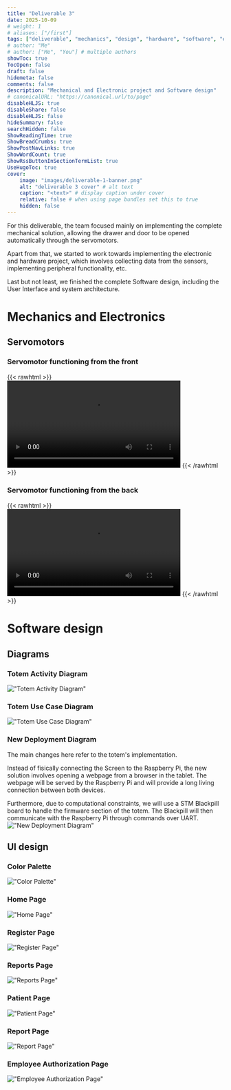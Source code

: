 ```yaml
---
title: "Deliverable 3"
date: 2025-10-09
# weight: 1
# aliases: ["/first"]
tags: ["deliverable", "mechanics", "design", "hardware", "software", "electronics"]
# author: "Me"
# author: ["Me", "You"] # multiple authors
showToc: true
TocOpen: false
draft: false
hidemeta: false
comments: false
description: "Mechanical and Electronic project and Software design"
# canonicalURL: "https://canonical.url/to/page"
disableHLJS: true
disableShare: false
disableHLJS: false
hideSummary: false
searchHidden: false
ShowReadingTime: true
ShowBreadCrumbs: true
ShowPostNavLinks: true
ShowWordCount: true
ShowRssButtonInSectionTermList: true
UseHugoToc: true
cover:
    image: "images/deliverable-1-banner.png"
    alt: "deliverable 3 cover" # alt text
    caption: "<text>" # display caption under cover
    relative: false # when using page bundles set this to true
    hidden: false
---
```


For this deliverable, the team focused mainly on implementing the complete mechanical solution,
allowing the drawer and door to be opened automatically through the servomotors.

Apart from that, we started to work towards implementing the electronic and hardware project,
which involves collecting data from the sensors, implementing peripheral functionality, etc.

Last but not least, we finished the complete Software design,
including the User Interface and system architecture.

# Mechanics and Electronics
## Servomotors

### Servomotor functioning from the front
{{< rawhtml >}} 
<video width=80% controls>
    <source src="/videos/servos-preview-front.mp4" type="video/mp4">
    Your browser does not support the video tag.
</video>
{{< /rawhtml >}}

### Servomotor functioning from the back
{{< rawhtml >}} 
<video width=80% controls>
    <source src="/videos/servos-preview-back.mp4" type="video/mp4">
    Your browser does not support the video tag.
</video>
{{< /rawhtml >}}

# Software design
## Diagrams

### Totem Activity Diagram
!["Totem Activity Diagram"](/images/design/totem-activity.png)

### Totem Use Case Diagram
!["Totem Use Case Diagram"](/images/design/totem-use-case.png)

### New Deployment Diagram
The main changes here refer to the totem's implementation.

Instead of fisically connecting the Screen to the Raspberry Pi,
the new solution involves opening a webpage from a browser in the tablet.
The webpage will be served by the Raspberry Pi and will provide a long living connection between both devices.

Furthermore, due to computational constraints, we will use a STM Blackpill board to handle the firmware section of the totem.
The Blackpill will then communicate with the Raspberry Pi through commands over UART. 
!["New Deployment Diagram"](/images/design/deployment-new.png)

## UI design

### Color Palette
!["Color Palette"](/images/design/ui/color-palette.jpeg)

### Home Page
!["Home Page"](/images/design/ui/home-page.jpeg)

### Register Page
!["Register Page"](/images/design/ui/register-page.jpeg)

### Reports Page
!["Reports Page"](/images/design/ui/reports-page.jpeg)

### Patient Page
!["Patient Page"](/images/design/ui/patient-page.jpeg)

### Report Page
!["Report Page"](/images/design/ui/report-page.jpeg)

### Employee Authorization Page
!["Employee Authorization Page"](/images/design/ui/employee-authorization-page.jpeg)
